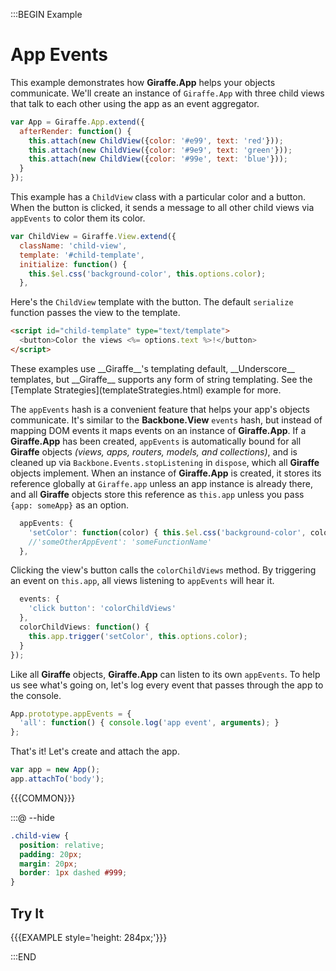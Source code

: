 :::BEGIN Example


# App Events

This example demonstrates how __Giraffe.App__ helps your objects communicate.
We'll create an instance of `Giraffe.App` with three child views that talk to
each other using the app as an event aggregator.

```js
var App = Giraffe.App.extend({
  afterRender: function() {
    this.attach(new ChildView({color: '#e99', text: 'red'}));
    this.attach(new ChildView({color: '#9e9', text: 'green'}));
    this.attach(new ChildView({color: '#99e', text: 'blue'}));
  }
});
```

This example has a `ChildView` class with a particular color and a button. When
the button is clicked, it sends a message to all other child views via
`appEvents` to color them its color.

```js
var ChildView = Giraffe.View.extend({
  className: 'child-view',
  template: '#child-template',
  initialize: function() {
    this.$el.css('background-color', this.options.color);
  },
```

Here's the `ChildView` template with the button. The default `serialize`
function passes the view to the template.

```html
<script id="child-template" type="text/template">
  <button>Color the views <%= options.text %>!</button>
</script>
```

<div class="note">
These examples use __Giraffe__'s templating default, __Underscore__ templates,
but __Giraffe__ supports any form of string templating. See the
[Template Strategies](templateStrategies.html) example for more.
</div>

The `appEvents` hash is a convenient feature that helps your app's objects
communicate. It's similar to the __Backbone.View__ `events` hash, but instead of
mapping DOM events it maps events on an instance of __Giraffe.App__.  If a
__Giraffe.App__ has been created, `appEvents` is automatically bound for all
__Giraffe__ objects _(views, apps, routers, models, and collections)_, and is
cleaned up via `Backbone.Events.stopListening` in `dispose`, which all
__Giraffe__ objects implement. When an instance of __Giraffe.App__ is created,
it stores its reference globally at `Giraffe.app` unless an app instance is
already there, and all __Giraffe__ objects store this reference as `this.app`
unless you pass `{app: someApp}` as an option.

```js
  appEvents: {
    'setColor': function(color) { this.$el.css('background-color', color); }
    //'someOtherAppEvent': 'someFunctionName'
  },
```

Clicking the view's button calls the `colorChildViews` method. By triggering an
event on `this.app`, all views listening to `appEvents` will hear it.

```js
  events: {
    'click button': 'colorChildViews'
  },
  colorChildViews: function() {
    this.app.trigger('setColor', this.options.color);
  }
});
```

Like all __Giraffe__ objects, __Giraffe.App__ can listen to its own `appEvents`.
To help us see what's going on, let's log every event that passes through the
app to the console.

```js
App.prototype.appEvents = {
  'all': function() { console.log('app event', arguments); }
};
```

That's it! Let's create and attach the app.

```js
var app = new App();
app.attachTo('body');
```

{{{COMMON}}}

:::@ --hide

```css
.child-view {
  position: relative;
  padding: 20px;
  margin: 20px;
  border: 1px dashed #999;
}
```

## Try It

{{{EXAMPLE style='height: 284px;'}}}

:::END
